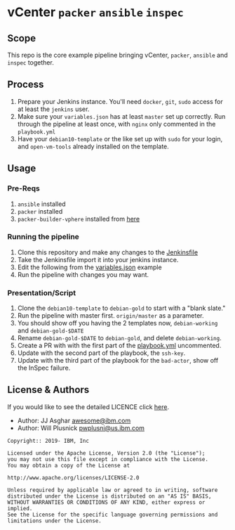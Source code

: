 # vCenter `packer` `ansible` `inspec`

## Scope

This repo is the core example pipeline bringing vCenter, `packer`,
`ansible` and `inspec` together.

## Process

1) Prepare your Jenkins instance. You'll need `docker`, `git`, `sudo` access for at least the `jenkins` user.
2) Make sure your `variables.json` has at least `master` set up correctly. Run through the pipeline at least once, with `nginx` only commented in the `playbook.yml`
3) Have your `debian10-template` or the like set up with `sudo` for your login, and `open-vm-tools` already installed on the template.

## Usage

### Pre-Reqs

1) `ansible` installed
2) `packer` installed
3) `packer-builder-vphere` installed from [here][builder_vsphere]

### Running the pipeline

1) Clone this repository and make any changes to the [Jenkinsfile](./Jenkinsfile)
2) Take the Jenkinsfile import it into your jenkins instance.
3) Edit the following from the [variables.json](./debian10/variables.json) example
4) Run the pipeline with changes you may want.

### Presentation/Script

1) Clone the `debian10-template` to `debian-gold` to start with a "blank slate."
2) Run the pipeline with master first. `origin/master` as a parameter.
3) You should show off you having the 2 templates now, `debian-working` and `debian-gold-$DATE`
4) Rename `debian-gold-$DATE` to `debian-gold`, and delete `debian-working`.
5) Create a PR with with the first part of the [playbook.yml](debian10/playbook.yml) uncommented.
6) Update with the second part of the playbook, the `ssh-key`.
7) Update with the third part of the playbook for the `bad-actor`, show off the InSpec failure.

## License & Authors

If you would like to see the detailed LICENCE click [here](./LICENCE).

- Author: JJ Asghar <awesome@ibm.com>
- Author: Will Plusnick <pwplusni@us.ibm.com>

```text
Copyright:: 2019- IBM, Inc

Licensed under the Apache License, Version 2.0 (the "License");
you may not use this file except in compliance with the License.
You may obtain a copy of the License at

http://www.apache.org/licenses/LICENSE-2.0

Unless required by applicable law or agreed to in writing, software
distributed under the License is distributed on an "AS IS" BASIS,
WITHOUT WARRANTIES OR CONDITIONS OF ANY KIND, either express or implied.
See the License for the specific language governing permissions and
limitations under the License.
```

[builder_vsphere]: https://github.com/jetbrains-infra/packer-builder-vsphere

